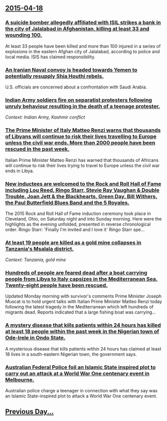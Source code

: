## [2015-04-18](/news/2015/04/18/index.md)

### [A suicide bomber allegedly affiliated with ISIL strikes a bank in the city of Jalalabad in Afghanistan, killing at least 33 and wounding 100. ](/news/2015/04/18/a-suicide-bomber-allegedly-affiliated-with-isil-strikes-a-bank-in-the-city-of-jalalabad-in-afghanistan-killing-at-least-33-and-wounding-100.md)
At least 33 people have been killed and more than 100 injured in a series of explosions in the eastern Afghan city of Jalalabad, according to police and local media. ISIS has claimed responsibility.

### [An Iranian Naval convoy is headed towards Yemen to potentially resupply Shia Houthi rebels. ](/news/2015/04/18/an-iranian-naval-convoy-is-headed-towards-yemen-to-potentially-resupply-shia-houthi-rebels.md)
U.S. officials are concerned about a confrontation with Saudi Arabia.

### [Indian Army soldiers fire on separatist protesters following unruly behaviour resulting in the death of a teenage protester. ](/news/2015/04/18/indian-army-soldiers-fire-on-separatist-protesters-following-unruly-behaviour-resulting-in-the-death-of-a-teenage-protester.md)
_Context: Indian Army, Kashmir conflict_

### [The Prime Minister of Italy Matteo Renzi warns that thousands of Libyans will continue to risk their lives travelling to Europe unless the civil war ends. More than 2000 people have been rescued in the past week. ](/news/2015/04/18/the-prime-minister-of-italy-matteo-renzi-warns-that-thousands-of-libyans-will-continue-to-risk-their-lives-travelling-to-europe-unless-the-c.md)
Italian Prime Minister Matteo Renzi has warned that thousands of Africans will continue to risk their lives trying to travel to Europe unless the civil war ends in Libya.

### [New inductees are welcomed to the Rock and Roll Hall of Fame including Lou Reed, Ringo Starr, Stevie Ray Vaughan & Double Trouble, Joan Jett & the Blackhearts, Green Day, Bill Withers, the Paul Butterfield Blues Band and the 5 Royales. ](/news/2015/04/18/new-inductees-are-welcomed-to-the-rock-and-roll-hall-of-fame-including-lou-reed-ringo-starr-stevie-ray-vaughan-double-trouble-joan-jett.md)
The 2015 Rock and Roll Hall of Fame induction ceremony took place in Cleveland, Ohio, on Saturday night and into Sunday morning. Here were the highlights as the evening unfolded, presented in reverse chronological order. Ringo Starr: &apos;Finally I&apos;m invited and I love it&apos; Ringo Starr spe...

### [At least 19 people are killed as a gold mine collapses in Tanzania's Msalala district. ](/news/2015/04/18/at-least-19-people-are-killed-as-a-gold-mine-collapses-in-tanzania-s-msalala-district.md)
_Context: Tanzania, gold mine_

### [Hundreds of people are feared dead after a boat carrying people from Libya to Italy capsizes in the Mediterranean Sea. Twenty-eight people have been rescued. ](/news/2015/04/18/hundreds-of-people-are-feared-dead-after-a-boat-carrying-people-from-libya-to-italy-capsizes-in-the-mediterranean-sea-twenty-eight-people-h.md)
Updated Monday morning with survivor&#039;s comments Prime Minister Joseph Muscat is to hold urgent talks with Italian Prime Minister Matteo Renzi today following the latest tragedy in the Mediterranean which left hundreds of migrants dead. Reports indicated that a large fishing boat was carrying...

### [A mystery disease that kills patients within 24 hours has killed at least 18 people within the past week in the Nigerian town of Ode-Irele in Ondo State. ](/news/2015/04/18/a-mystery-disease-that-kills-patients-within-24-hours-has-killed-at-least-18-people-within-the-past-week-in-the-nigerian-town-of-ode-irele-i.md)
A mysterious disease that kills patients within 24 hours has claimed at least 18 lives in a south-eastern Nigerian town, the government says.

### [Australian Federal Police foil an Islamic State inspired plot to carry out an attack at a World War One centenary event in Melbourne. ](/news/2015/04/18/australian-federal-police-foil-an-islamic-state-inspired-plot-to-carry-out-an-attack-at-a-world-war-one-centenary-event-in-melbourne.md)
Australian police charge a teenager in connection with what they say was an Islamic State-inspired plot to attack a World War One centenary event.

## [Previous Day...](/news/2015/04/17/index.md)

